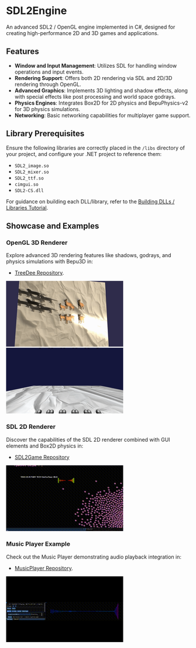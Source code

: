 # SDL2Engine

An advanced SDL2 / OpenGL engine implemented in C#, designed for creating high-performance 2D and 3D games and applications.

## Features
- **Window and Input Management**: Utilizes SDL for handling window operations and input events.
- **Rendering Support**: Offers both 2D rendering via SDL and 2D/3D rendering through OpenGL.
- **Advanced Graphics**: Implements 3D lighting and shadow effects, along with special effects like post processing and world space godrays.
- **Physics Engines**: Integrates Box2D for 2D physics and BepuPhysics-v2 for 3D physics simulations.
- **Networking**: Basic networking capabilities for multiplayer game support.

## Library Prerequisites
Ensure the following libraries are correctly placed in the `/libs` directory of your project, and configure your .NET project to reference them:
- `SDL2_image.so`
- `SDL2_mixer.so`
- `SDL2_ttf.so`
- `cimgui.so`
- `SDL2-CS.dll`

For guidance on building each DLL/library, refer to the [Building DLLs / Libraries Tutorial](docs/DLLCMAKEHELP.md).

## Showcase and Examples

### OpenGL 3D Renderer
Explore advanced 3D rendering features like shadows, godrays, and physics simulations with Bepu3D in:
- [TreeDee Repository](https://github.com/EZroot/TreeDee).

![OpenGL renderer with godrays and bloom](screenshottys/godraybloom.gif)
![Dynamic physics simulation](screenshottys/ballz.gif)

### SDL 2D Renderer
Discover the capabilities of the SDL 2D renderer combined with GUI elements and Box2D physics in:
- [SDL2Game Repository](https://github.com/EZroot/SDL2Game)

![Boids simulation](screenshottys/boidz.gif)

### Music Player Example
Check out the Music Player demonstrating audio playback integration in:
- [MusicPlayer Repository](https://github.com/EZroot/MusicPlayer).

![Music player interface](screenshottys/musik.gif)
